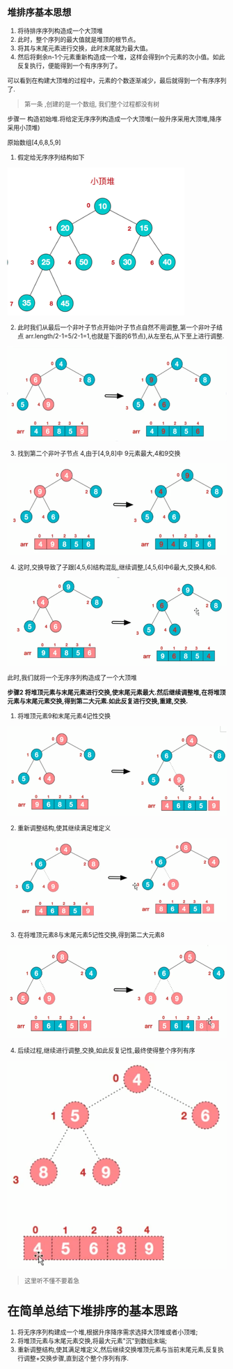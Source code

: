 



## 堆排序基本思想

1. 将待排序序列构造成一个大顶堆
1. 此时，整个序列的最大值就是堆顶的根节点。
1. 将其与末尾元素进行交换，此时末尾就为最大值。
1. 然后将剩余n-1个元素重新构造成一个堆，这样会得到n个元素的次小值。如此反复执行，便能得到一个有序序列了。

可以看到在构建大顶堆的过程中，元素的个数逐渐减少，最后就得到一个有序序列了.



>第一条 ,创建的是一个数组, 我们整个过程都没有树
>
>

步骤一 构造初始堆.将给定无序序列构造成一个大顶堆(一般升序采用大顶堆,降序采用小顶堆)

原始数组[4,6,8,5,9]

1. 假定给无序序列结构如下


![img](../img/QQ截图20210225131735.png)

2. 此时我们从最后一个非叶子节点开始(叶子节点自然不用调整,第一个非叶子结点 arr.length/2-1=5/2-1=1,也就是下面的6节点),从左至右,从下至上进行调整.

![img](../img/QQ截图20210226140929.png)

3. 找到第二个非叶子节点 4,由于[4,9,8]中 9元素最大,4和9交换



![img](../img/QQ截图20210226141642.png)



4. 这时,交换导致了子跟[4,5,6]结构混乱,继续调整,[4,5,6]中6最大,交换4,和6.


![img](../img/QQ截图20210226141817.png)


此时,我们就将一个无序序列构造成了一个大顶堆

**步骤2 将堆顶元素与末尾元素进行交换,使末尾元素最大.然后继续调整堆,在将堆顶元素与末尾元素交换,得到第二大元素.如此反复进行交换,重建,交换.**

1. 将堆顶元素9和末尾元素4记性交换

![img](../img/QQ截图20210226142225.png)

2. 重新调整结构,使其继续满足堆定义

![img](../img/QQ截图20210226142254.png)

3. 在将堆顶元素8与末尾元素5记性交换,得到第二大元素8

![img](../img/QQ截图20210226142328.png)

4. 后续过程,继续进行调整,交换,如此反复记性,最终使得整个序列有序

![img](../img/QQ截图20210226142337.png)

> 这里听不懂不要着急
>
>


# 在简单总结下堆排序的基本思路

1. 将无序序列构建成一个堆,根据升序降序需求选择大顶堆或者小顶堆;
1. 将堆顶元素与末尾元素交换,将最大元素"沉"到数组末端;
1. 重新调整结构,使其满足堆定义,然后继续交换堆顶元素与当前末尾元素,反复执行调整+交换步骤,直到这个整个序列有序.








